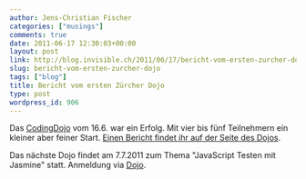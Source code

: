 ```yaml
---
author: Jens-Christian Fischer
categories: ["musings"]
comments: true
date: 2011-06-17 12:30:03+00:00
layout: post
link: http://blog.invisible.ch/2011/06/17/bericht-vom-ersten-zurcher-dojo/
slug: bericht-vom-ersten-zurcher-dojo
tags: ["blog"]
title: Bericht vom ersten Zürcher Dojo
type: post
wordpress_id: 906
---
```


Das [CodingDojo](/2011/06/06/zurcher-coding-dojo-eroffnet/) vom 16.6. war ein Erfolg. Mit vier bis fünf Teilnehmern ein kleiner aber feiner Start. [Einen Bericht findet ihr auf der Seite des Dojos](http://www.zurichdojo.ch/2011/06/06/zcd-1/). 

Das nächste Dojo findet am 7.7.2011 zum Thema "JavaScript Testen mit Jasmine" statt. Anmeldung via [Dojo](http://zurichdojo.ch).
